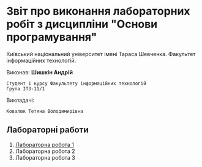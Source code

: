 # Звіт про виконання лабораторних робіт з дисципліни "Основи програмування"

Київський національний університет імені Тараса Шевченка. Факультет інформаційних технологій.

Виконав: **Шишкін Андрій**

    Студент 1 курсу Факультету інформаційних технологій
    Група ІПЗ-11/1

Викладачі:

    Ковалюк Тетяна Володимирівна

## Лабораторні работи
                
1. [Лабораторна робота 1](https://andreyshyshkin.github.io/OP/labs/lab1/lab-report)
2. Лабораторна робота 2
3. Лабораторна робота 3
                
